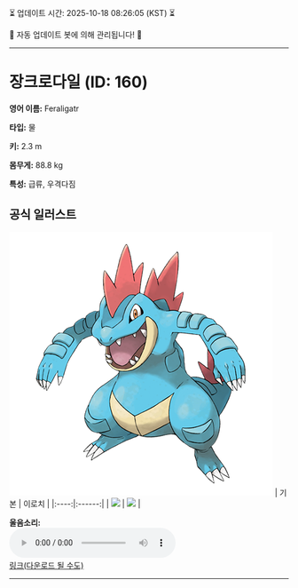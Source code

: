 
⏳ 업데이트 시간: 2025-10-18 08:26:05 (KST) ⏳

🤖 자동 업데이트 봇에 의해 관리됩니다! 🤖

---

# 장크로다일 (ID: 160)
**영어 이름:** Feraligatr

**타입:** 물

**키:** 2.3 m

**몸무게:** 88.8 kg

**특성:** 급류, 우격다짐

## 공식 일러스트
![](https://raw.githubusercontent.com/PokeAPI/sprites/master/sprites/pokemon/other/official-artwork/160.png)
| 기본 | 이로치 |
|:----:|:------:|
| <img src="http://play.pokemonshowdown.com/sprites/ani/feraligatr.gif" width="200"> | <img src="http://play.pokemonshowdown.com/sprites/ani-shiny/feraligatr.gif" width="200"> |

**울음소리:**<br><audio controls src="https://raw.githubusercontent.com/PokeAPI/cries/main/cries/pokemon/latest/160.ogg"></audio><br> [링크(다운로드 될 수도)](https://raw.githubusercontent.com/PokeAPI/cries/main/cries/pokemon/latest/160.ogg)


---
